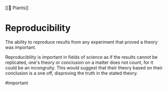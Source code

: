 [[🌱 Plants]]
# Reproducibility
The ability to reproduce results from any experiment that proved a theory was important.
           
Reproducibility is important in fields of science as if the results cannot be replicated, one's theory or conclusion on a matter does not count, for it could be an incongruity. This would suggest that their theory based on their conclusion is a one off, disproving the truth in the stated theory.

#important 